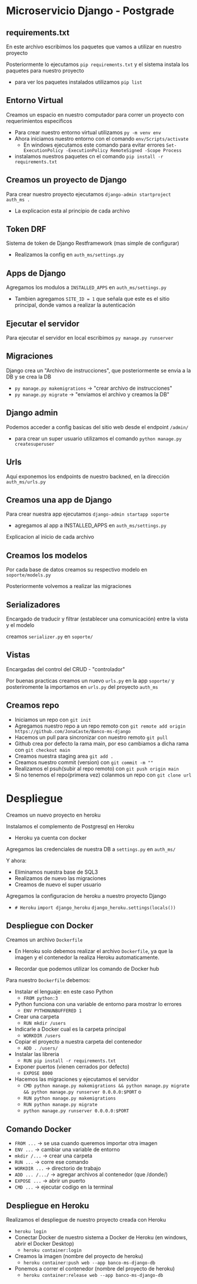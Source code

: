 # Microservicio Django - Postgrade

## requirements.txt
En este archivo escribimos los paquetes que vamos a utilizar en nuestro proyecto

Posteriormente lo ejecutamos `pip requirements.txt` y el sistema instala los paquetes para nuestro proyecto

* para ver los paquetes instalados utilizamos `pip list`

## Entorno Virtual
Creamos un espacio en nuestro computador para correr un proyecto con requerimientos especificos

* Para crear nuestro entorno virtual utilizamos `py -m venv env`
* Ahora iniciamos nuestro entorno con el comando `env/Scripts/activate`
    * En windows ejecutamos este comando para evitar errores `Set-ExecutionPolicy -ExecutionPolicy RemoteSigned -Scope Process`
* instalamos nuestros paquetes cn el comando `pip install -r requirements.txt`

## Creamos un proyecto de Django
Para crear nuestro proyecto ejecutamos `django-admin startproject auth_ms .`

* La explicacion esta al principio de cada archivo

## Token DRF
Sistema de token de Django Restframework (mas simple de configurar)

* Realizamos la config en `auth_ms/settings.py`

## Apps de Django
Agregamos los modulos a `INSTALLED_APPS` en `auth_ms/settings.py`

* Tambien agregamos `SITE_ID = 1` que señala que este es el sitio principal, donde vamos a realizar la autenticación

## Ejecutar el servidor
Para ejecutar el servidor en local escribimos `py manage.py runserver`

## Migraciones
Django crea un "Archivo de instrucciones", que posteriormente se envia a la DB y se crea la DB

* `py manage.py makemigrations` -> "crear archivo de instrucciones"
* `py manage.py migrate`        -> "enviamos el archivo y creamos la DB"

## Django admin
Podemos acceder a config basicas del sitio web desde el endpoint `/admin/`

* para crear un super usuario utilizamos el comando `python manage.py createsuperuser`

## Urls
Aquí exponemos los endpoints de nuestro backned, en la dirección `auth_ms/urls.py`

## Creamos una app de Django
Para crear nuestra app ejecutamos `django-admin startapp soporte`

* agregamos al app a INSTALLED_APPS en `auth_ms/settings.py`

Explicacion al inicio de cada archivo

## Creamos los modelos
Por cada base de datos creamos su respectivo modelo en `soporte/models.py`

Posteriormente volvemos a realizar las migraciones

## Serializadores
Encargado de traducir y filtrar (establecer una comunicación) entre la vista y el modelo

creamos `serializer.py` en `soporte/`

## Vistas
Encargadas del control del CRUD - "controlador"

Por buenas practicas creamos un nuevo `urls.py` en la app `soporte/`
y posteriromente la importamos en `urls.py` del proyecto `auth_ms`

## Creamos repo
* Iniciamos un repo con `git init`
* Agregamos nuestro repo a un repo remoto con `git remote add origin https://github.com/JonaCaste/Banco-ms-django`
* Hacemos un pull para sincronizar con nuestro remoto `git pull`
* Github crea por defecto la rama main, por eso cambiamos a dicha rama con `git checkout main`
* Creamos nuestra staging area `git add .`
* Creamos nuestro commit (version) con `git commit -m ""`
* Realizamos el psuh(subir al repo remoto) con `git push origin main`
* Si no tenemos el repo(primera vez) colanmos un repo con `git clone url`

# Despliegue 
Creamos un nuevo proyecto en heroku

Instalamos el complemento de Postgresql en Heroku
* Heroku ya cuenta con docker

Agregamos las credenciales de nuestra DB a `settings.py` en `auth_ms/`
 
Y ahora:
* Eliminamos nuestra base de SQL3
* Realizamos de nuevo las migraciones
* Creamos de nuevo el super usuario

Agregamos la configuracion de heroku a nuestro proyecto Django
*   `# Heroku`
    `import django_heroku`
    `django_heroku.settings(locals())`

## Despliegue con Docker
Creamos un archivo `Dockerfile`

* En Heroku solo debemos realizar el archivo `Dockerfile`, ya que la imagen y el contenedor la realiza Heroku automaticamente.

* Recordar que podemos utilizar los comando de Docker hub

Para nuestro `Dockerfile` debemos:
* Instalar el lenguaje: en este caso Python
    * `FROM python:3`
* Python funciona con una variable de entorno para mostrar lo errores
    * `ENV PYTHONUNBUFFERED 1`
* Crear una carpeta
    * `RUN mkdir /users`
* Indicarle a Docker cual es la carpeta principal
    * `WORKDIR /users`
* Copiar el proyecto a nuestra carpeta del contenedor
    * `ADD . /users/`
* Instalar las libreria
    * `RUN pip install -r requirements.txt`
* Exponer puertos (vienen cerrados por defecto)
    * `EXPOSE 8000`
* Hacemos las migraciones y ejecutamos el servidor
    * `CMD python manage.py makemigrations && python manage.py migrate && python manage.py runserver 0.0.0.0:$PORT`
    o
    * `RUN python manage.py makemigrations`
    * `RUN python manage.py migrate`
    * `python manage.py runserver 0.0.0.0:$PORT`


## Comando Docker
* `FROM ...`        -> se usa cuando queremos importar otra imagen
* `ENV ...`         -> cambiar una variable de entorno
* `mkdir /...`      -> crear una carpeta
* `RUN ...`         -> corre ese comando
* `WORKDIR ...`     -> directorio de trabajo 
* `ADD ... /.../`   -> agregar archivos al contenedor (que /donde/)
* `EXPOSE ...`      -> abrir un puerto
* `CMD ...`         -> ejecutar codigo en la terminal

## Despliegue en Heroku
Realizamos el despliegue de nuestro proyecto creada con Heroku
* `heroku login`
* Conectar Docker de nuestro sistema a Docker de Heroku (en windows, abrir el Docker Desktop)
    * `heroku container:login`
* Creamos la imagen (nombre del proyecto de heroku)
    * `heroku container:push web --app banco-ms-django-db`
* Ponemos a correr el contenedor (nombre del proyecto de heroku)
    * `heroku container:release web --app banco-ms-django-db`